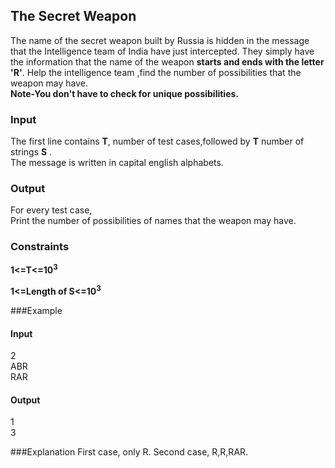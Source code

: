 ## The Secret Weapon

The name of the secret weapon built by Russia is hidden in the message that the Intelligence team of India have just intercepted. They simply have the information that the name of the weapon **starts and ends with the letter 'R'**.
Help the intelligence team ,find the number of possibilities that the weapon may have. <br>
**Note-You don't have to check for unique possibilities.** 
### Input
The first line contains **T**, number of test cases,followed by **T** number of strings **S** .<br>
The message is written in capital english alphabets.
### Output
For every test case,<br>
Print the number of possibilities of names that the weapon may have.
### Constraints

**1<=T<=10<sup>3</sup>**

**1<=Length of S<=10<sup>3</sup>** 

###Example

#### Input

2<br>
ABR<br>
RAR<br>

#### Output
1<br>
3<br>

###Explanation
First case, only R.
Second case, R,R,RAR.

